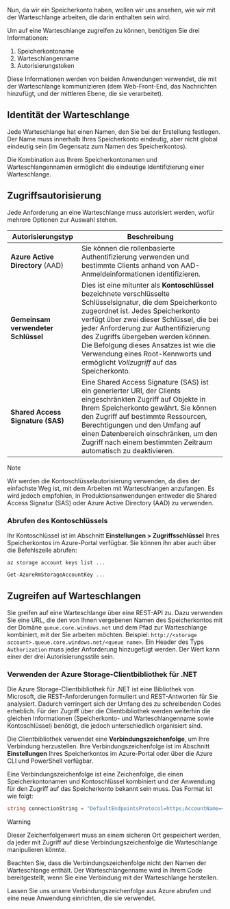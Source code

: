 Nun, da wir ein Speicherkonto haben, wollen wir uns ansehen, wie wir mit der Warteschlange arbeiten, die darin enthalten sein wird.

Um auf eine Warteschlange zugreifen zu können, benötigen Sie drei Informationen:
 1. Speicherkontoname
 2. Warteschlangenname
 3. Autorisierungstoken

Diese Informationen werden von beiden Anwendungen verwendet, die mit der Warteschlange kommunizieren (dem Web-Front-End, das Nachrichten hinzufügt, und der mittleren Ebene, die sie verarbeitet).

## <a name="queue-identity"></a>Identität der Warteschlange

Jede Warteschlange hat einen Namen, den Sie bei der Erstellung festlegen. Der Name muss innerhalb Ihres Speicherkonto eindeutig, aber nicht global eindeutig sein (im Gegensatz zum Namen des Speicherkontos).

Die Kombination aus Ihrem Speicherkontonamen und Warteschlangennamen ermöglicht die eindeutige Identifizierung einer Warteschlange.

## <a name="access-authorization"></a>Zugriffsautorisierung

Jede Anforderung an eine Warteschlange muss autorisiert werden, wofür mehrere Optionen zur Auswahl stehen.

| Autorisierungstyp | Beschreibung |
|--------------------|-------------|
| **Azure Active Directory** (AAD) | Sie können die rollenbasierte Authentifizierung verwenden und bestimmte Clients anhand von AAD-Anmeldeinformationen identifizieren. |
| **Gemeinsam verwendeter Schlüssel** | Dies ist eine mitunter als **Kontoschlüssel** bezeichnete verschlüsselte Schlüsselsignatur, die dem Speicherkonto zugeordnet ist. Jedes Speicherkonto verfügt über zwei dieser Schlüssel, die bei jeder Anforderung zur Authentifizierung des Zugriffs übergeben werden können. Die Befolgung dieses Ansatzes ist wie die Verwendung eines Root-Kennworts und ermöglicht _Vollzugriff_ auf das Speicherkonto. |
| **Shared Access Signature (SAS)** | Eine Shared Access Signature (SAS) ist ein generierter URI, der Clients eingeschränkten Zugriff auf Objekte in Ihrem Speicherkonto gewährt. Sie können den Zugriff auf bestimmte Ressourcen, Berechtigungen und den Umfang auf einen Datenbereich einschränken, um den Zugriff nach einem bestimmten Zeitraum automatisch zu deaktivieren.  |

> [!NOTE]
> Wir werden die Kontoschlüsselautorisierung verwenden, da dies der einfachste Weg ist, mit dem Arbeiten mit Warteschlangen anzufangen. Es wird jedoch empfohlen, in Produktionsanwendungen entweder die Shared Access Signatur (SAS) oder Azure Active Directory (AAD) zu verwenden.

### <a name="retrieving-the-account-key"></a>Abrufen des Kontoschlüssels
 
Ihr Kontoschlüssel ist im Abschnitt **Einstellungen > Zugriffsschlüssel** Ihres Speicherkontos im Azure-Portal verfügbar. Sie können ihn aber auch über die Befehlszeile abrufen:

```azurecli
az storage account keys list ...
```

```powershell
Get-AzureRmStorageAccountKey ...
```

## <a name="accessing-queues"></a>Zugreifen auf Warteschlangen

Sie greifen auf eine Warteschlange über eine REST-API zu. Dazu verwenden Sie eine URL, die den von Ihnen vergebenen Namen des Speicherkontos mit der Domäne `queue.core.windows.net` und dem Pfad zur Warteschlange kombiniert, mit der Sie arbeiten möchten. Beispiel: `http://<storage account>.queue.core.windows.net/<queue name>`. Ein Header des Typs `Authorization` muss jeder Anforderung hinzugefügt werden. Der Wert kann einer der drei Autorisierungsstile sein.

### <a name="using-the-azure-storage-client-library-for-net"></a>Verwenden der Azure Storage-Clientbibliothek für .NET

Die Azure Storage-Clientbibliothek für .NET ist eine Bibliothek von Microsoft, die REST-Anforderungen formuliert und REST-Antworten für Sie analysiert. Dadurch verringert sich der Umfang des zu schreibenden Codes erheblich. Für den Zugriff über die Clientbibliothek werden weiterhin die gleichen Informationen (Speicherkonto- und Warteschlangenname sowie Kontoschlüssel) benötigt, die jedoch unterschiedlich organisiert sind.

Die Clientbibliothek verwendet eine **Verbindungszeichenfolge**, um Ihre Verbindung herzustellen. Ihre Verbindungszeichenfolge ist im Abschnitt **Einstellungen** Ihres Speicherkontos im Azure-Portal oder über die Azure CLI und PowerShell verfügbar.

Eine Verbindungszeichenfolge ist eine Zeichenfolge, die einen Speicherkontonamen und Kontoschlüssel kombiniert und der Anwendung für den Zugriff auf das Speicherkonto bekannt sein muss. Das Format ist wie folgt:

```csharp
string connectionString = "DefaultEndpointsProtocol=https;AccountName=<your storage account name>;AccountKey=<your key>;EndpointSuffix=core.windows.net"
```

> [!WARNING]
> Dieser Zeichenfolgenwert muss an einem sicheren Ort gespeichert werden, da jeder mit Zugriff auf diese Verbindungszeichenfolge die Warteschlange manipulieren könnte.

Beachten Sie, dass die Verbindungszeichenfolge nicht den Namen der Warteschlange enthält. Der Warteschlangenname wird in Ihrem Code bereitgestellt, wenn Sie eine Verbindung mit der Warteschlange herstellen.

Lassen Sie uns unsere Verbindungszeichenfolge aus Azure abrufen und eine neue Anwendung einrichten, die sie verwendet.
